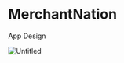 # MerchantNation
App Design

![Untitled](https://user-images.githubusercontent.com/28934262/73121627-e1448180-3f9d-11ea-92e1-8f6742917da6.png)
